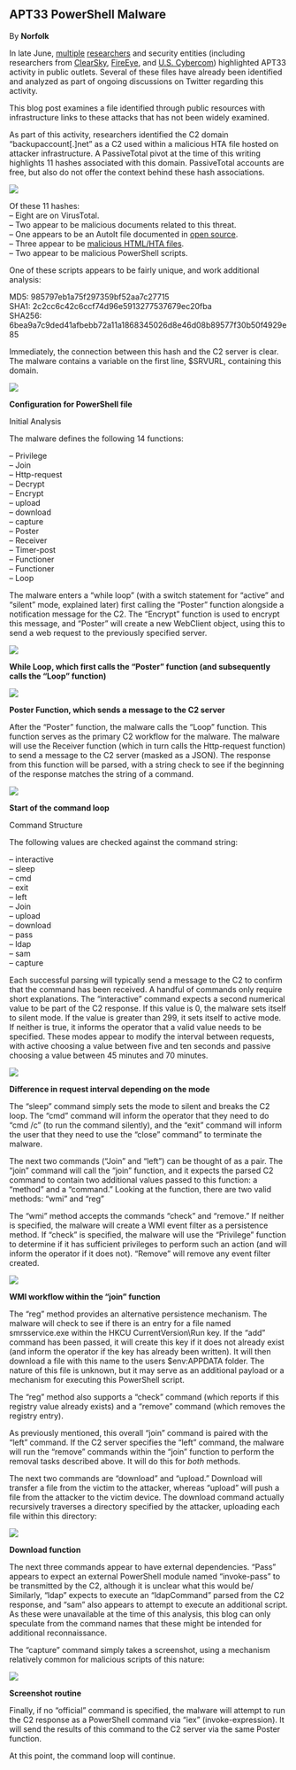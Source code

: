 ## APT33 PowerShell Malware

By **Norfolk**

In late June, [multiple](https://twitter.com/James_inthe_box/status/1139253915608686592) [researchers](https://twitter.com/KorbenD_Intel/status/1139249692028653570) and security entities (including researchers from [ClearSky](https://twitter.com/ClearskySec/status/1142749950998171648), [FireEye](https://twitter.com/ItsReallyNick/status/1146198097112051713), and [U.S. Cybercom](https://twitter.com/CNMF_VirusAlert/status/1146130046127681536)) highlighted APT33 activity in public outlets. Several of these files have already been identified and analyzed as part of ongoing discussions on Twitter regarding this activity.  
  
This blog post examines a file identified through public resources with infrastructure links to these attacks that has not been widely examined.  
  
As part of this activity, researchers identified the C2 domain “backupaccount[.]net” as a C2 used within a malicious HTA file hosted on attacker infrastructure. A PassiveTotal pivot at the time of this writing highlights 11 hashes associated with this domain. PassiveTotal accounts are free, but also do not offer the context behind these hash associations.

![](https://t8pe4b.p3cdn1.secureserver.net/wp-content/uploads/2019/07/pass_pivot-1024x543.png)

Of these 11 hashes:  
– Eight are on VirusTotal.  
– Two appear to be malicious documents related to this threat.  
– One appears to be an AutoIt file documented in [open source](https://twitter.com/ochsenmeier/status/1142778636203888647).  
– Three appear to be [malicious HTML/HTA files](https://twitter.com/KorbenD_Intel/status/1139249692028653570).  
– Two appear to be malicious PowerShell scripts.  
  
One of these scripts appears to be fairly unique, and work additional analysis:  
  
MD5: 985797eb1a75f297359bf52aa7c27715  
SHA1: 2c2cc6c42c6ccf74d96e5913277537679ec20fba  
SHA256: 6bea9a7c9ded41afbebb72a11a1868345026d8e46d08b89577f30b50f4929e85  
  
Immediately, the connection between this hash and the C2 server is clear. The malware contains a variable on the first line, $SRVURL, containing this domain.

![](https://t8pe4b.p3cdn1.secureserver.net/wp-content/uploads/2019/07/config_ps.png)

**Configuration for PowerShell file**

Initial Analysis  
  
The malware defines the following 14 functions:  
  
– Privilege  
– Join  
– Http-request  
– Decrypt  
– Encrypt  
– upload  
– download  
– capture  
– Poster  
– Receiver  
– Timer-post  
– Functioner  
– Functioner  
– Loop  
  
The malware enters a “while loop” (with a switch statement for “active” and “silent” mode, explained later) first calling the “Poster” function alongside a notification message for the C2. The “Encrypt” function is used to encrypt this message, and “Poster” will create a new WebClient object, using this to send a web request to the previously specified server.

![](https://t8pe4b.p3cdn1.secureserver.net/wp-content/uploads/2019/07/while_loop.png)

**While Loop, which first calls the “Poster” function (and subsequently calls the “Loop” function)**

![](https://t8pe4b.p3cdn1.secureserver.net/wp-content/uploads/2019/07/poster.png)

**Poster Function, which sends a message to the C2 server**

After the “Poster” function, the malware calls the “Loop” function. This function serves as the primary C2 workflow for the malware. The malware will use the Receiver function (which in turn calls the Http-request function) to send a message to the C2 server (masked as a JSON). The response from this function will be parsed, with a string check to see if the beginning of the response matches the string of a command.

![](https://t8pe4b.p3cdn1.secureserver.net/wp-content/uploads/2019/07/start_of_loop.png)

**Start of the command loop**

Command Structure  
  
The following values are checked against the command string:  
  
– interactive  
– sleep  
– cmd  
– exit  
– left  
– Join  
– upload  
– download  
– pass  
– ldap  
– sam  
– capture  
  
Each successful parsing will typically send a message to the C2 to confirm that the command has been received. A handful of commands only require short explanations. The “interactive” command expects a second numerical value to be part of the C2 response. If this value is 0, the malware sets itself to silent mode. If the value is greater than 299, it sets itself to active mode. If neither is true, it informs the operator that a valid value needs to be specified. These modes appear to modify the interval between requests, with active choosing a value between five and ten seconds and passive choosing a value between 45 minutes and 70 minutes.

![](https://t8pe4b.p3cdn1.secureserver.net/wp-content/uploads/2019/07/active_silent.png)

**Difference in request interval depending on the mode**

The “sleep” command simply sets the mode to silent and breaks the C2 loop. The “cmd” command will inform the operator that they need to do “cmd /c” (to run the command silently), and the “exit” command will inform the user that they need to use the “close” command” to terminate the malware.  
  
The next two commands (“Join” and “left”) can be thought of as a pair. The “join” command will call the “join” function, and it expects the parsed C2 command to contain two additional values passed to this function: a “method” and a “command.” Looking at the function, there are two valid methods: “wmi” and “reg”  
  
The “wmi” method accepts the commands “check” and “remove.” If neither is specified, the malware will create a WMI event filter as a persistence method. If “check” is specified, the malware will use the “Privilege” function to determine if it has sufficient privileges to perform such an action (and will inform the operator if it does not). “Remove” will remove any event filter created.

![](https://t8pe4b.p3cdn1.secureserver.net/wp-content/uploads/2019/07/WMI_Join-1024x656.png)

**WMI workflow within the “join” function**

The “reg” method provides an alternative persistence mechanism. The malware will check to see if there is an entry for a file named smrsservice.exe within the HKCU CurrentVersion\Run key. If the “add” command has been passed, it will create this key if it does not already exist (and inform the operator if the key has already been written). It will then download a file with this name to the users $env:APPDATA folder. The nature of this file is unknown, but it may serve as an additional payload or a mechanism for executing this PowerShell script.  
  
The “reg” method also supports a “check” command (which reports if this registry value already exists) and a “remove” command (which removes the registry entry).  
  
As previously mentioned, this overall “join” command is paired with the “left” command. If the C2 server specifies the “left” command, the malware will run the “remove” commands within the “join” function to perform the removal tasks described above. It will do this for _both_ methods.

The next two commands are “download” and “upload.” Download will transfer a file from the victim to the attacker, whereas “upload” will push a file from the attacker to the victim device. The download command actually recursively traverses a directory specified by the attacker, uploading each file within this directory:

![](https://t8pe4b.p3cdn1.secureserver.net/wp-content/uploads/2019/07/download_command.png)

**Download function**

The next three commands appear to have external dependencies. “Pass” appears to expect an external PowerShell module named “invoke-pass” to be transmitted by the C2, although it is unclear what this would be/ Similarly, “ldap” expects to execute an “ldapCommand” parsed from the C2 response, and “sam” also appears to attempt to execute an additional script. As these were unavailable at the time of this analysis, this blog can only speculate from the command names that these might be intended for additional reconnaissance.  
  
The “capture” command simply takes a screenshot, using a mechanism relatively common for malicious scripts of this nature:

![](https://t8pe4b.p3cdn1.secureserver.net/wp-content/uploads/2019/07/functioncapture-1.png)

**Screenshot routine**

Finally, if no “official” command is specified, the malware will attempt to run the C2 response as a PowerShell command via “iex” (invoke-expression). It will send the results of this command to the C2 server via the same Poster function.  
  
At this point, the command loop will continue.
